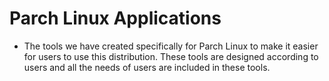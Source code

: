 # Parch Linux Applications
- The tools we have created specifically for Parch Linux to make it easier for users to use this distribution. 
These tools are designed according to users and all the needs of users are included in these tools.